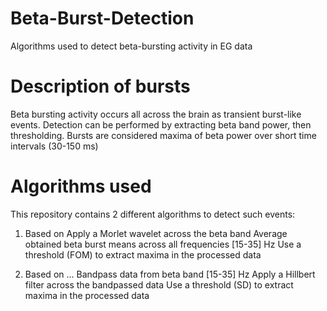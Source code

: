 # Beta-Burst-Detection
Algorithms used to detect beta-bursting activity in EG data

# Description of bursts
Beta bursting activity occurs all across the brain as transient burst-like events.
Detection can be performed by extracting beta band power, then thresholding.
Bursts are considered maxima of beta power over short time intervals (30-150 ms)

# Algorithms used
This repository contains 2 different algorithms to detect such events:

1) Based on
   Apply a Morlet wavelet across the beta band
   Average obtained beta burst means across all frequencies [15-35] Hz
   Use a threshold (FOM) to extract maxima in the processed data

3) Based on ...
   Bandpass data from beta band [15-35] Hz
   Apply a Hillbert filter across the bandpassed data
   Use a threshold (SD) to extract maxima in the processed data

